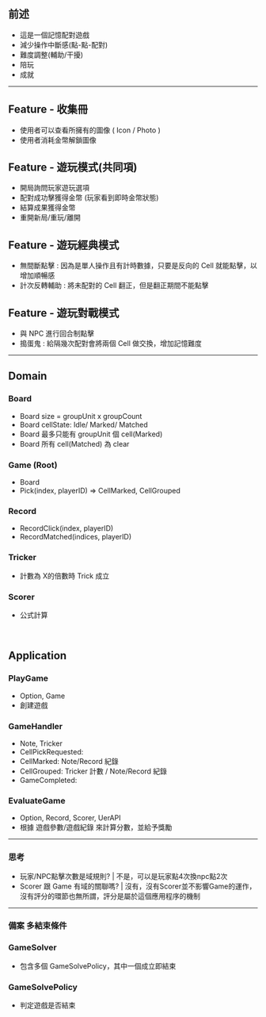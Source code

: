 ## 前述
- 這是一個記憶配對遊戲
- 減少操作中斷感(點-點-配對)
- 難度調整(輔助/干擾)
- 陪玩
- 成就

-------------------------------------

## Feature - 收集冊
- 使用者可以查看所擁有的圖像 ( Icon / Photo )
- 使用者消耗金幣解鎖圖像

## Feature - 遊玩模式(共同項)
- 開局詢問玩家遊玩選項
- 配對成功擊獲得金幣 (玩家看到即時金幣狀態)
- 結算成果獲得金幣
- 重開新局/重玩/離開

## Feature - 遊玩經典模式
- 無間斷點擊 : 因為是單人操作且有計時數據，只要是反向的 Cell 就能點擊，以增加順暢感
- 計次反轉輔助 : 將未配對的 Cell 翻正，但是翻正期間不能點擊

## Feature - 遊玩對戰模式
- 與 NPC 進行回合制點擊
- 搗蛋鬼 : 給隔幾次配對會將兩個 Cell 做交換，增加記憶難度 

--------------------------------

## Domain
### Board
* Board size = groupUnit x groupCount
* Board cellState: Idle/ Marked/ Matched
* Board 最多只能有 groupUnit 個 cell(Marked)
* Board 所有 cell(Matched) 為 clear

### Game (Root)
- Board
- Pick(index, playerID) => CellMarked, CellGrouped

### Record
- RecordClick(index, playerID)
- RecordMatched(indices, playerID)

### Tricker
- 計數為 X的倍數時 Trick 成立

### Scorer
- 公式計算

<br>

## Application

### PlayGame
* Option, Game
* 創建遊戲

### GameHandler
* Note, Tricker
* CellPickRequested: 
* CellMarked: Note/Record 紀錄
* CellGrouped: Tricker 計數 / Note/Record 紀錄
* GameCompleted:

### EvaluateGame
* Option, Record, Scorer, UerAPI
* 根據 遊戲參數/遊戲紀錄 來計算分數，並給予獎勵

----------------------------------------
### 思考
- 玩家/NPC點擊次數是域規則? | 不是，可以是玩家點4次換npc點2次
- Scorer 跟 Game 有域的關聯嗎? | 沒有，沒有Scorer並不影響Game的運作，沒有評分的環節也無所謂，評分是屬於這個應用程序的機制

-----------------------------------------
### 備案 多結束條件
### GameSolver
- 包含多個 GameSolvePolicy，其中一個成立即結束

### GameSolvePolicy
- 判定遊戲是否結束
